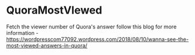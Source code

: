 # QuoraMostVIewed
Fetch the viewer number of Quora's answer
follow this blog for more information - https://wordpresscom77092.wordpress.com/2018/08/10/wanna-see-the-most-viewed-answers-in-quora/
